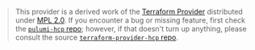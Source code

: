 > This provider is a derived work of the [Terraform Provider](https://github.com/hashicorp/terraform-provider-hcp)
> distributed under [MPL 2.0](https://www.mozilla.org/en-US/MPL/2.0/). If you encounter a bug or missing feature,
> first check the [`pulumi-hcp` repo](https://github.com/grapl-security/pulumi-hcp/issues); however, if that doesn't turn up anything,
> please consult the source [`terraform-provider-hcp` repo](https://github.com/hashicorp/terraform-provider-hcp/issues).
